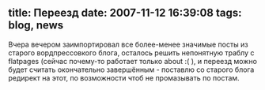 title: Переезд
date: 2007-11-12 16:39:08
tags: blog, news
----


Вчера вечером заимпортировал все более-менее значимые посты из старого вордпрессовкого блога, осталось решить непонятную траблу с flatpages (сейчас почему-то работает только about :( ), и переезд можно будет считать окончательно завершённым - поставлю со старого блога редирект на этот, по возможности чтоб не промазывать по постам.
